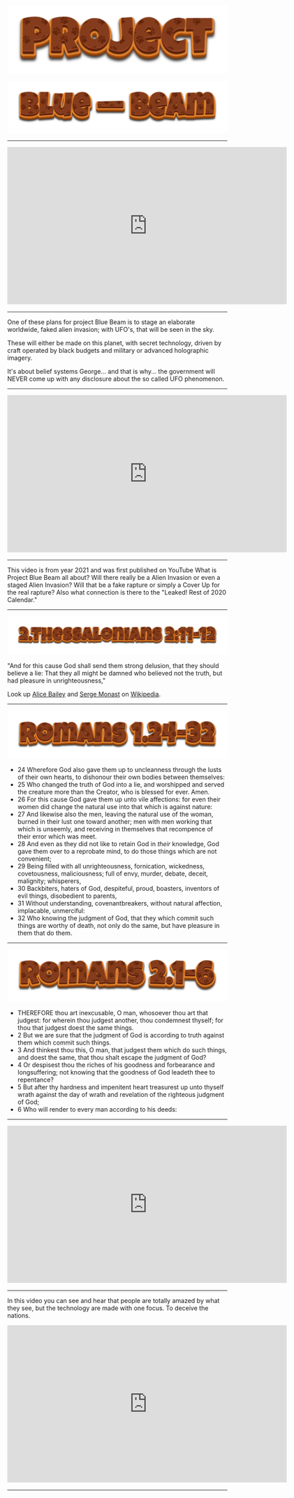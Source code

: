 

![s2](./assets/s2.webp)

![logo-1](./assets/logo-1.webp)

---

<iframe width="640" height="360" scrolling="no" frameborder="0" style="border: none;" src="https://www.bitchute.com/embed/tXwaAZfSeRLr/"></iframe>

---

One of these plans for project Blue Beam is to stage an elaborate worldwide, faked alien invasion; with UFO's, that will be seen in the sky.

These will either be made on this planet, with secret technology,
driven by craft operated by black budgets and military or advanced holographic imagery.

It's about belief systems George... and that is why... the government will NEVER come up with any disclosure about the so called UFO phenomenon.

---

<iframe width="640" height="360" scrolling="no" frameborder="0" style="border: none;" src="https://www.bitchute.com/embed/drvRk7aqJF9H/"></iframe>

---

This video is from year 2021 and was first published on YouTube
What is Project Blue Beam all about? Will there really be a Alien Invasion or even a staged Alien Invasion? Will that be a fake rapture or simply a Cover Up for the real rapture?
Also what connection is there to the "Leaked! Rest of 2020 Calendar."

---

![sc-1](./assets/sc-1.webp)

"And for this cause God shall send them strong delusion, that they should believe a lie:
That they all might be damned who believed not the truth, but had pleasure in unrighteousness,"



Look up [Alice Bailey](https://en.wikipedia.org/wiki/Alice_Bailey) and [Serge Monast](https://en.wikipedia.org/wiki/Serge_Monast) on [Wikipedia](https://www.wikipedia.org/).

---

![sc-2](./assets/sc-2.webp)

- 24 Wherefore God also gave them up to uncleanness through the lusts of their own hearts, to dishonour their own bodies between themselves:
- 25 Who changed the truth of God into a lie, and worshipped and served the creature more than the Creator, who is blessed for ever. Amen.
- 26 For this cause God gave them up unto vile affections: for even their women did change the natural use into that which is against nature:
- 27 And likewise also the men, leaving the natural use of the woman, burned in their lust one toward another; men with men working that which is unseemly, and receiving in themselves that recompence of their error which was meet.
- 28 And even as they did not like to retain God in *their* knowledge, God gave them over to a reprobate mind, to do those things which are not convenient;
- 29 Being filled with all unrighteousness, fornication, wickedness, covetousness, maliciousness; full of envy, murder, debate, deceit, malignity; whisperers,
- 30 Backbiters, haters of God, despiteful, proud, boasters, inventors of evil things, disobedient to parents,
- 31 Without understanding, covenantbreakers, without natural affection, implacable, unmerciful:
- 32 Who knowing the judgment of God, that they which commit such things are worthy of death, not only do the same, but have pleasure in them that do them.

---

![s1](./assets/s1.webp)

- THEREFORE thou art inexcusable, O man, whosoever thou art that judgest: for wherein thou judgest another, thou condemnest thyself; for thou that judgest doest the same things.
- 2 But we are sure that the judgment of God is according to truth against them which commit such things.
- 3 And thinkest thou this, O man, that judgest them which do such things, and doest the same, that thou shalt escape the judgment of God?
- 4 Or despisest thou the riches of his goodness and forbearance and longsuffering; not knowing that the goodness of God leadeth thee to repentance?
- 5 But after thy hardness and impenitent heart treasurest up unto thyself wrath against the day of wrath and revelation of the righteous judgment of God;
- 6 Who will render to every man according to his deeds:

---

<iframe width="640" height="360" scrolling="no" frameborder="0" style="border: none;" src="https://www.bitchute.com/embed/KI76aUJzR3WP/"></iframe>

---

In this video you can see and hear that people are totally amazed by what they see, but the technology are made with one focus. To deceive the nations.

<iframe width="640" height="360" scrolling="no" frameborder="0" style="border: none;" src="https://www.bitchute.com/embed/sRZDIftP0JI9/"></iframe>

---

